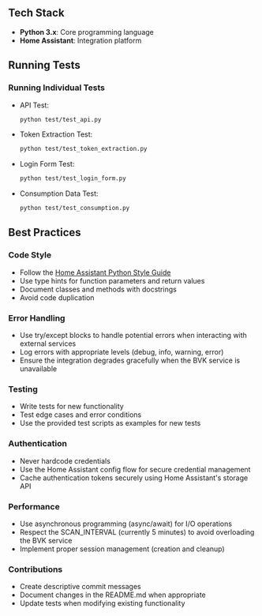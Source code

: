 ## Tech Stack
- **Python 3.x**: Core programming language
- **Home Assistant**: Integration platform

## Running Tests

### Running Individual Tests
- API Test:
  ```bash
  python test/test_api.py
  ```

- Token Extraction Test:
  ```bash
  python test/test_token_extraction.py
  ```

- Login Form Test:
  ```bash
  python test/test_login_form.py
  ```

- Consumption Data Test:
  ```bash
  python test/test_consumption.py
  ```

## Best Practices

### Code Style
- Follow the [Home Assistant Python Style Guide](https://developers.home-assistant.io/docs/development_guidelines)
- Use type hints for function parameters and return values
- Document classes and methods with docstrings
- Avoid code duplication

### Error Handling
- Use try/except blocks to handle potential errors when interacting with external services
- Log errors with appropriate levels (debug, info, warning, error)
- Ensure the integration degrades gracefully when the BVK service is unavailable

### Testing
- Write tests for new functionality
- Test edge cases and error conditions
- Use the provided test scripts as examples for new tests

### Authentication
- Never hardcode credentials
- Use the Home Assistant config flow for secure credential management
- Cache authentication tokens securely using Home Assistant's storage API

### Performance
- Use asynchronous programming (async/await) for I/O operations
- Respect the SCAN_INTERVAL (currently 5 minutes) to avoid overloading the BVK service
- Implement proper session management (creation and cleanup)

### Contributions
- Create descriptive commit messages
- Document changes in the README.md when appropriate
- Update tests when modifying existing functionality